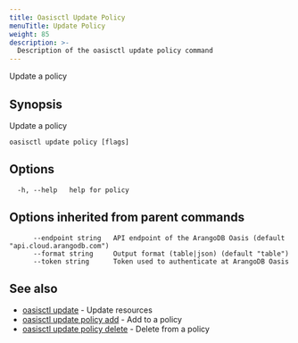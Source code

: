```yaml
---
title: Oasisctl Update Policy
menuTitle: Update Policy
weight: 85
description: >-
  Description of the oasisctl update policy command
---
```

Update a policy

## Synopsis

Update a policy

```
oasisctl update policy [flags]
```

## Options

```
  -h, --help   help for policy
```

## Options inherited from parent commands

```
      --endpoint string   API endpoint of the ArangoDB Oasis (default "api.cloud.arangodb.com")
      --format string     Output format (table|json) (default "table")
      --token string      Token used to authenticate at ArangoDB Oasis
```

## See also

* [oasisctl update](_index.md)	 - Update resources
* [oasisctl update policy add](update-policy-add.md)	 - Add to a policy
* [oasisctl update policy delete](update-policy-delete.md)	 - Delete from a policy

